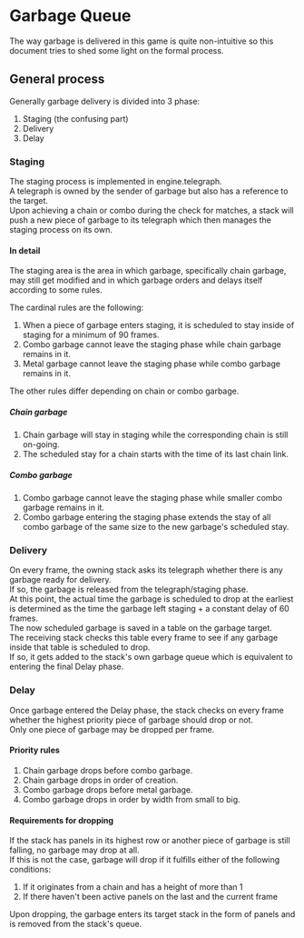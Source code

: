 # Garbage Queue

The way garbage is delivered in this game is quite non-intuitive so this document tries to shed some light on the formal process.  

## General process 

Generally garbage delivery is divided into 3 phase:  
1. Staging (the confusing part)
2. Delivery
3. Delay

### Staging

The staging process is implemented in engine.telegraph.  
A telegraph is owned by the sender of garbage but also has a reference to the target.  
Upon achieving a chain or combo during the check for matches, a stack will push a new piece of garbage to its telegraph which then manages the staging process on its own.  

#### In detail

The staging area is the area in which garbage, specifically chain garbage, may still get modified and in which garbage orders and delays itself according to some rules.  

The cardinal rules are the following:  
1. When a piece of garbage enters staging, it is scheduled to stay inside of staging for a minimum of 90 frames.
2. Combo garbage cannot leave the staging phase while chain garbage remains in it.
3. Metal garbage cannot leave the staging phase while combo garbage remains in it.

The other rules differ depending on chain or combo garbage.  

##### Chain garbage

1. Chain garbage will stay in staging while the corresponding chain is still on-going.  
2. The scheduled stay for a chain starts with the time of its last chain link.

##### Combo garbage 

1. Combo garbage cannot leave the staging phase while smaller combo garbage remains in it.  
2. Combo garbage entering the staging phase extends the stay of all combo garbage of the same size to the new garbage's scheduled stay.

### Delivery

On every frame, the owning stack asks its telegraph whether there is any garbage ready for delivery.  
If so, the garbage is released from the telegraph/staging phase.  
At this point, the actual time the garbage is scheduled to drop at the earliest is determined as the time the garbage left staging + a constant delay of 60 frames.  
The now scheduled garbage is saved in a table on the garbage target.  
The receiving stack checks this table every frame to see if any garbage inside that table is scheduled to drop.  
If so, it gets added to the stack's own garbage queue which is equivalent to entering the final Delay phase.

### Delay

Once garbage entered the Delay phase, the stack checks on every frame whether the highest priority piece of garbage should drop or not.  
Only one piece of garbage may be dropped per frame.  

#### Priority rules 

1. Chain garbage drops before combo garbage.  
2. Chain garbage drops in order of creation.  
3. Combo garbage drops before metal garbage.  
4. Combo garbage drops in order by width from small to big.  

#### Requirements for dropping

If the stack has panels in its highest row or another piece of garbage is still falling, no garbage may drop at all.  
If this is not the case, garbage will drop if it fulfills either of the following conditions: 

1. If it originates from a chain and has a height of more than 1  
2. If there haven't been active panels on the last and the current frame  

Upon dropping, the garbage enters its target stack in the form of panels and is removed from the stack's queue.
